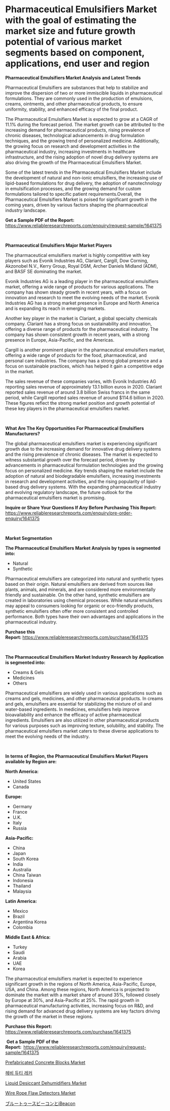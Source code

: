 <p><h1>Pharmaceutical Emulsifiers Market with the goal of estimating the market size and future growth potential of various market segments based on component, applications, end user and region</h1></p><p><strong>Pharmaceutical Emulsifiers Market Analysis and Latest Trends</strong></p>
<p><p>Pharmaceutical Emulsifiers are substances that help to stabilize and improve the dispersion of two or more immiscible liquids in pharmaceutical formulations. They are commonly used in the production of emulsions, creams, ointments, and other pharmaceutical products, to ensure uniformity, stability, and enhanced efficacy of the final product.</p><p>The Pharmaceutical Emulsifiers Market is expected to grow at a CAGR of 11.1% during the forecast period. The market growth can be attributed to the increasing demand for pharmaceutical products, rising prevalence of chronic diseases, technological advancements in drug formulation techniques, and the growing trend of personalized medicine. Additionally, the growing focus on research and development activities in the pharmaceutical industry, increasing investments in healthcare infrastructure, and the rising adoption of novel drug delivery systems are also driving the growth of the Pharmaceutical Emulsifiers Market.</p><p>Some of the latest trends in the Pharmaceutical Emulsifiers Market include the development of natural and non-ionic emulsifiers, the increasing use of lipid-based formulations for drug delivery, the adoption of nanotechnology in emulsification processes, and the growing demand for custom formulations tailored to specific patient requirements.Overall, the Pharmaceutical Emulsifiers Market is poised for significant growth in the coming years, driven by various factors shaping the pharmaceutical industry landscape.</p></p>
<p><strong>Get a Sample PDF of the Report:&nbsp;</strong> <a href="https://www.reliableresearchreports.com/enquiry/request-sample/1641375">https://www.reliableresearchreports.com/enquiry/request-sample/1641375</a></p>
<p>&nbsp;</p>
<p><strong>Pharmaceutical Emulsifiers Major Market Players</strong></p>
<p><p>The pharmaceutical emulsifiers market is highly competitive with key players such as Evonik Industries AG, Clariant, Cargill, Dow Corning, Akzonobel N.V., Kerry Group, Royal DSM, Archer Daniels Midland (ADM), and BASF SE dominating the market.</p><p>Evonik Industries AG is a leading player in the pharmaceutical emulsifiers market, offering a wide range of products for various applications. The company has shown steady growth in recent years, with a focus on innovation and research to meet the evolving needs of the market. Evonik Industries AG has a strong market presence in Europe and North America and is expanding its reach in emerging markets.</p><p>Another key player in the market is Clariant, a global specialty chemicals company. Clariant has a strong focus on sustainability and innovation, offering a diverse range of products for the pharmaceutical industry. The company has shown consistent growth in recent years, with a strong presence in Europe, Asia-Pacific, and the Americas.</p><p>Cargill is another prominent player in the pharmaceutical emulsifiers market, offering a wide range of products for the food, pharmaceutical, and personal care industries. The company has a strong global presence and a focus on sustainable practices, which has helped it gain a competitive edge in the market.</p><p>The sales revenue of these companies varies, with Evonik Industries AG reporting sales revenue of approximately 13.1 billion euros in 2020. Clariant reported sales revenue of around 3.8 billion Swiss francs in the same period, while Cargill reported sales revenue of around $114.6 billion in 2020. These figures reflect the strong market position and growth potential of these key players in the pharmaceutical emulsifiers market.</p></p>
<p>&nbsp;</p>
<p><strong>What Are The Key Opportunities For Pharmaceutical Emulsifiers Manufacturers?</strong></p>
<p><p>The global pharmaceutical emulsifiers market is experiencing significant growth due to the increasing demand for innovative drug delivery systems and the rising prevalence of chronic diseases. The market is expected to witness substantial growth over the forecast period, driven by advancements in pharmaceutical formulation technologies and the growing focus on personalized medicine. Key trends shaping the market include the adoption of natural and biodegradable emulsifiers, increasing investments in research and development activities, and the rising popularity of lipid-based drug delivery systems. With the expanding pharmaceutical industry and evolving regulatory landscape, the future outlook for the pharmaceutical emulsifiers market is promising.</p></p>
<p><strong>Inquire or Share Your Questions If Any Before Purchasing This Report:</strong> <a href="https://www.reliableresearchreports.com/enquiry/pre-order-enquiry/1641375">https://www.reliableresearchreports.com/enquiry/pre-order-enquiry/1641375</a></p>
<p>&nbsp;</p>
<p><strong>Market Segmentation</strong></p>
<p><strong>The Pharmaceutical Emulsifiers Market Analysis by types is segmented into:</strong></p>
<p><ul><li>Natural</li><li>Synthetic</li></ul></p>
<p><p>Pharmaceutical emulsifiers are categorized into natural and synthetic types based on their origin. Natural emulsifiers are derived from sources like plants, animals, and minerals, and are considered more environmentally friendly and sustainable. On the other hand, synthetic emulsifiers are created in laboratories using chemical processes. While natural emulsifiers may appeal to consumers looking for organic or eco-friendly products, synthetic emulsifiers often offer more consistent and controlled performance. Both types have their own advantages and applications in the pharmaceutical industry.</p></p>
<p><strong>Purchase this Report:&nbsp;</strong><a href="https://www.reliableresearchreports.com/purchase/1641375">https://www.reliableresearchreports.com/purchase/1641375</a></p>
<p>&nbsp;</p>
<p><strong>The Pharmaceutical Emulsifiers Market Industry Research by Application is segmented into:</strong></p>
<p><ul><li>Creams & Gels</li><li>Medicines</li><li>Others</li></ul></p>
<p><p>Pharmaceutical emulsifiers are widely used in various applications such as creams and gels, medicines, and other pharmaceutical products. In creams and gels, emulsifiers are essential for stabilizing the mixture of oil and water-based ingredients. In medicines, emulsifiers help improve bioavailability and enhance the efficacy of active pharmaceutical ingredients. Emulsifiers are also utilized in other pharmaceutical products for various purposes such as improving texture, solubility, and stability. The pharmaceutical emulsifiers market caters to these diverse applications to meet the evolving needs of the industry.</p></p>
<p>&nbsp;</p>
<p><strong>In terms of Region, the Pharmaceutical Emulsifiers Market Players available by Region are:</strong></p>
<p>
    <p> <strong> North America: </strong>
        <ul>
            <li>United States</li>
            <li>Canada</li>
        </ul>
        </p> 
    <p> <strong> Europe: </strong>
        <ul>
            <li>Germany</li>
            <li>France</li>
            <li>U.K.</li>
            <li>Italy</li>
            <li>Russia</li>
        </ul>
        </p> 
    <p> <strong> Asia-Pacific: </strong>
        <ul>
            <li>China</li>
            <li>Japan</li>
            <li>South Korea</li>
            <li>India</li>
            <li>Australia</li>
            <li>China Taiwan</li>
            <li>Indonesia</li>
            <li>Thailand</li>
            <li>Malaysia</li>
        </ul>
        </p> 
    <p> <strong> Latin America: </strong>
        <ul>
            <li>Mexico</li>
            <li>Brazil</li>
            <li>Argentina Korea</li>
            <li>Colombia</li>
        </ul>
        </p> 
    <p> <strong> Middle East & Africa: </strong>
        <ul>
            <li>Turkey</li>
            <li>Saudi</li>
            <li>Arabia</li>
            <li>UAE</li>
            <li>Korea</li>
        </ul>
    </p>
    </p>
<p><p>The pharmaceutical emulsifiers market is expected to experience significant growth in the regions of North America, Asia-Pacific, Europe, USA, and China. Among these regions, North America is projected to dominate the market with a market share of around 35%, followed closely by Europe at 30%, and Asia-Pacific at 25%. The rapid growth in pharmaceutical manufacturing activities, increasing focus on R&D, and rising demand for advanced drug delivery systems are key factors driving the growth of the market in these regions.</p></p>
<p><strong>Purchase this Report: </strong><a href="https://www.reliableresearchreports.com/purchase/1641375">https://www.reliableresearchreports.com/purchase/1641375</a></p>
<p>&nbsp;<strong>Get a Sample PDF of the Report:&nbsp;&nbsp;</strong><a href="https://www.reliableresearchreports.com/enquiry/request-sample/1641375">https://www.reliableresearchreports.com/enquiry/request-sample/1641375</a></p>
<p><strong></strong></p>
<p><p><a href="https://github.com/jerrycopelandthomaswsqd8q/Market-Research-Report-List-1/blob/main/prefabricated-concrete-blocks-market.md">Prefabricated Concrete Blocks Market</a></p><p><a href="https://github.com/nuekbpymrrz5/Market-Research-Report-List-1/blob/main/2126323193654.md">헤비 듀티 레커</a></p><p><a href="https://issuu.com/reportprime-2/docs/liquid-desiccant-dehumidifiers-market-size-2030.pp">Liquid Desiccant Dehumidifiers Market</a></p><p><a href="https://issuu.com/reportprime-2/docs/wire-rope-flaw-detectors-market-size-2030.pptx">Wire Rope Flaw Detectors Market</a></p><p><a href="https://github.com/jkjreqjscoxx7/Market-Research-Report-List-1/blob/main/9652724193960.md">ブルートゥースビーコンとiBeacon</a></p></p>